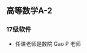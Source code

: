 <!--
 * @Author: Lili Liang
 * @Date: 2021-03-12 12:12:20
 * @LastEditTime: 2021-03-12 18:31:33
 * @LastEditors: Please set LastEditors
 * @Description: In User Settings Edit
 * @FilePath: \NENU-Courses\高等数学A-1\README.md
-->
## 高等数学A-2
### 17级软件
- 任课老师是数院 Gao P 老师